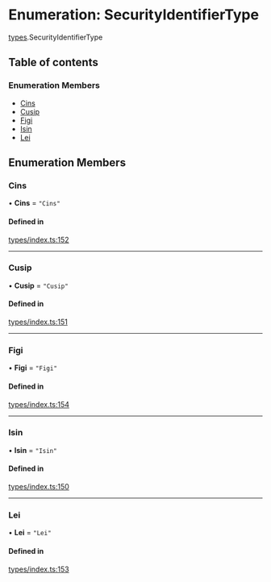 # Enumeration: SecurityIdentifierType

[types](../wiki/types).SecurityIdentifierType

## Table of contents

### Enumeration Members

- [Cins](../wiki/types.SecurityIdentifierType#cins)
- [Cusip](../wiki/types.SecurityIdentifierType#cusip)
- [Figi](../wiki/types.SecurityIdentifierType#figi)
- [Isin](../wiki/types.SecurityIdentifierType#isin)
- [Lei](../wiki/types.SecurityIdentifierType#lei)

## Enumeration Members

### Cins

• **Cins** = ``"Cins"``

#### Defined in

[types/index.ts:152](https://github.com/PolymeshAssociation/polymesh-sdk/blob/3d14e829/src/types/index.ts#L152)

___

### Cusip

• **Cusip** = ``"Cusip"``

#### Defined in

[types/index.ts:151](https://github.com/PolymeshAssociation/polymesh-sdk/blob/3d14e829/src/types/index.ts#L151)

___

### Figi

• **Figi** = ``"Figi"``

#### Defined in

[types/index.ts:154](https://github.com/PolymeshAssociation/polymesh-sdk/blob/3d14e829/src/types/index.ts#L154)

___

### Isin

• **Isin** = ``"Isin"``

#### Defined in

[types/index.ts:150](https://github.com/PolymeshAssociation/polymesh-sdk/blob/3d14e829/src/types/index.ts#L150)

___

### Lei

• **Lei** = ``"Lei"``

#### Defined in

[types/index.ts:153](https://github.com/PolymeshAssociation/polymesh-sdk/blob/3d14e829/src/types/index.ts#L153)
